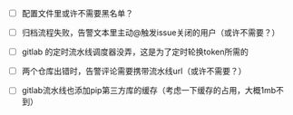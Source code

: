 - [ ] 配置文件里或许不需要黑名单？

- [ ] 归档流程失败，告警文本里主动@触发issue关闭的用户（或许不需要？）

- [ ] gitlab 的定时流水线调度器没弄，这是为了定时轮换token所需的

- [ ] 两个仓库出错时，告警评论需要携带流水线url（或许不需要？）

- [ ] gitlab流水线也添加pip第三方库的缓存（考虑一下缓存的占用，大概1mb不到）